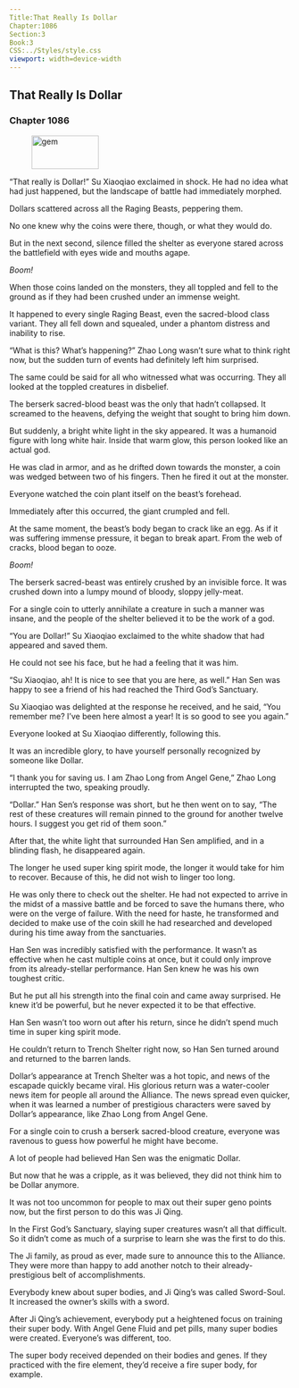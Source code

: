 ```yaml
---
Title:That Really Is Dollar 
Chapter:1086 
Section:3 
Book:3 
CSS:../Styles/style.css 
viewport: width=device-width
---
```

  
## That Really Is Dollar
### Chapter 1086
  
<figure>
	<img src="../Images/gem.gif" alt="gem" id="gem" width="120" height="60" />
</figure>
  

  
“That really is Dollar!” Su Xiaoqiao exclaimed in shock. He had no idea what had just happened, but the landscape of battle had immediately morphed.

Dollars scattered across all the Raging Beasts, peppering them.

No one knew why the coins were there, though, or what they would do.

But in the next second, silence filled the shelter as everyone stared across the battlefield with eyes wide and mouths agape.

*Boom!*

When those coins landed on the monsters, they all toppled and fell to the ground as if they had been crushed under an immense weight.

It happened to every single Raging Beast, even the sacred-blood class variant. They all fell down and squealed, under a phantom distress and inability to rise.

“What is this? What’s happening?” Zhao Long wasn’t sure what to think right now, but the sudden turn of events had definitely left him surprised.

The same could be said for all who witnessed what was occurring. They all looked at the toppled creatures in disbelief.

The berserk sacred-blood beast was the only that hadn’t collapsed. It screamed to the heavens, defying the weight that sought to bring him down.

But suddenly, a bright white light in the sky appeared. It was a humanoid figure with long white hair. Inside that warm glow, this person looked like an actual god.

He was clad in armor, and as he drifted down towards the monster, a coin was wedged between two of his fingers. Then he fired it out at the monster.

Everyone watched the coin plant itself on the beast’s forehead.

Immediately after this occurred, the giant crumpled and fell.

At the same moment, the beast’s body began to crack like an egg. As if it was suffering immense pressure, it began to break apart. From the web of cracks, blood began to ooze.

*Boom!*

The berserk sacred-beast was entirely crushed by an invisible force. It was crushed down into a lumpy mound of bloody, sloppy jelly-meat.

For a single coin to utterly annihilate a creature in such a manner was insane, and the people of the shelter believed it to be the work of a god.

“You are Dollar!” Su Xiaoqiao exclaimed to the white shadow that had appeared and saved them.

He could not see his face, but he had a feeling that it was him.

“Su Xiaoqiao, ah! It is nice to see that you are here, as well.” Han Sen was happy to see a friend of his had reached the Third God’s Sanctuary.

Su Xiaoqiao was delighted at the response he received, and he said, “You remember me? I’ve been here almost a year! It is so good to see you again.”

Everyone looked at Su Xiaoqiao differently, following this.

It was an incredible glory, to have yourself personally recognized by someone like Dollar.

“I thank you for saving us. I am Zhao Long from Angel Gene,” Zhao Long interrupted the two, speaking proudly.

“Dollar.” Han Sen’s response was short, but he then went on to say, “The rest of these creatures will remain pinned to the ground for another twelve hours. I suggest you get rid of them soon.”

After that, the white light that surrounded Han Sen amplified, and in a blinding flash, he disappeared again.

The longer he used super king spirit mode, the longer it would take for him to recover. Because of this, he did not wish to linger too long.

He was only there to check out the shelter. He had not expected to arrive in the midst of a massive battle and be forced to save the humans there, who were on the verge of failure. With the need for haste, he transformed and decided to make use of the coin skill he had researched and developed during his time away from the sanctuaries.

Han Sen was incredibly satisfied with the performance. It wasn’t as effective when he cast multiple coins at once, but it could only improve from its already-stellar performance. Han Sen knew he was his own toughest critic.

But he put all his strength into the final coin and came away surprised. He knew it’d be powerful, but he never expected it to be that effective.

Han Sen wasn’t too worn out after his return, since he didn’t spend much time in super king spirit mode.

He couldn’t return to Trench Shelter right now, so Han Sen turned around and returned to the barren lands.

Dollar’s appearance at Trench Shelter was a hot topic, and news of the escapade quickly became viral. His glorious return was a water-cooler news item for people all around the Alliance. The news spread even quicker, when it was learned a number of prestigious characters were saved by Dollar’s appearance, like Zhao Long from Angel Gene.

For a single coin to crush a berserk sacred-blood creature, everyone was ravenous to guess how powerful he might have become.

A lot of people had believed Han Sen was the enigmatic Dollar.

But now that he was a cripple, as it was believed, they did not think him to be Dollar anymore.

It was not too uncommon for people to max out their super geno points now, but the first person to do this was Ji Qing.

In the First God’s Sanctuary, slaying super creatures wasn’t all that difficult. So it didn’t come as much of a surprise to learn she was the first to do this.

The Ji family, as proud as ever, made sure to announce this to the Alliance. They were more than happy to add another notch to their already-prestigious belt of accomplishments.

Everybody knew about super bodies, and Ji Qing’s was called Sword-Soul. It increased the owner’s skills with a sword.

After Ji Qing’s achievement, everybody put a heightened focus on training their super body. With Angel Gene Fluid and pet pills, many super bodies were created. Everyone’s was different, too.

The super body received depended on their bodies and genes. If they practiced with the fire element, they’d receive a fire super body, for example.
